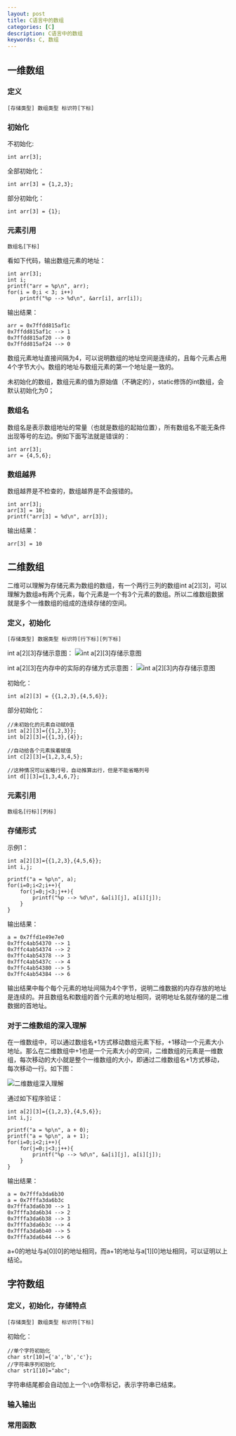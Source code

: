 ```yaml
---
layout: post
title: C语言中的数组
categories: [C]
description: C语言中的数组
keywords: C, 数组
---
```


## 一维数组

### 定义

```
[存储类型] 数组类型 标识符[下标]
```

### 初始化

不初始化:

```
int arr[3];
```

全部初始化：

```
int arr[3] = {1,2,3};
```

部分初始化：

```
int arr[3] = {1};
```
### 元素引用

```
数组名[下标]
```

看如下代码，输出数组元素的地址：
```
int arr[3];
int i;
printf("arr = %p\n", arr);
for(i = 0;i < 3; i++)
    printf("%p --> %d\n", &arr[i], arr[i]);
```

输出结果：
```
arr = 0x7ffdd815af1c
0x7ffdd815af1c --> 1
0x7ffdd815af20 --> 0
0x7ffdd815af24 --> 0
```
数组元素地址直接间隔为4，可以说明数组的地址空间是连续的，且每个元素占用4个字节大小。数组的地址与数组元素的第一个地址是一致的。

未初始化的数组，数组元素的值为原始值（不确定的），static修饰的int数组，会默认初始化为0；
### 数组名

数组名是表示数组地址的常量（也就是数组的起始位置），所有数组名不能无条件出现等号的左边。例如下面写法就是错误的：
```
int arr[3];
arr = {4,5,6};
```

### 数组越界

数组越界是不检查的，数组越界是不会报错的。
```
int arr[3];
arr[3] = 10;
printf("arr[3] = %d\n", arr[3]);
```
输出结果：
```
arr[3] = 10
```
## 二维数组

二维可以理解为存储元素为数组的数组，有一个两行三列的数组int a[2][3]，可以理解为数组a有两个元素，每个元素是一个有3个元素的数组。所以二维数组数据就是多个一维数组的组成的连续存储的空间。



### 定义，初始化

```
[存储类型] 数据类型 标识符[行下标][列下标]
```
int a[2][3]存储示意图：
![int a[2][3]存储示意图](https://github.com/qinchunabng/qinchunabng.github.io/blob/master/images/posts/c/2d_array.png?raw=true)

int a[2][3]在内存中的实际的存储方式示意图：
![int a[2][3]内存存储示意图](https://github.com/qinchunabng/qinchunabng.github.io/blob/master/images/posts/c/2d_array_in_memory.png?raw=true)

初始化：
```
int a[2][3] = {{1,2,3},{4,5,6}};
```

部分初始化：
```
//未初始化的元素自动赋0值
int a[2][3]={{1,2,3}};
int b[2][3]={{1,3},{4}};

//自动给各个元素挨着赋值
int c[2][3]={1,2,3,4,5};

//这种情况可以省略行号，自动推算出行，但是不能省略列号
int d[][3]={1,3,4,6,7};
```


### 元素引用

```
数组名[行标][列标]
```
### 存储形式

示例1：
```
int a[2][3]={{1,2,3},{4,5,6}};
int i,j;

printf("a = %p\n", a);
for(i=0;i<2;i++){
    for(j=0;j<3;j++){
        printf("%p --> %d\n", &a[i][j], a[i][j]);
    }
}
```
输出结果：
```
a = 0x7ffd1e49e7e0
0x7ffc4ab54370 --> 1
0x7ffc4ab54374 --> 2
0x7ffc4ab54378 --> 3
0x7ffc4ab5437c --> 4
0x7ffc4ab54380 --> 5
0x7ffc4ab54384 --> 6
```

输出结果中每个每个元素的地址间隔为4个字节，说明二维数据的内存存放的地址是连续的。并且数组名和数组的首个元素的地址相同，说明地址名就存储的是二维数据的首地址。

### 对于二维数组的深入理解

在一维数组中，可以通过数组名+1方式移动数组元素下标，+1移动一个元素大小地址。那么在二维数组中+1也是一个元素大小的空间，二维数组的元素是一维数组，每次移动的大小就是整个一维数组的大小，即通过二维数组名+1方式移动，每次移动一行。如下图：

![二维数组深入理解](https://github.com/qinchunabng/qinchunabng.github.io/blob/master/images/posts/c/2d_array_memory_1.png?raw=true)

通过如下程序验证：
```
int a[2][3]={{1,2,3},{4,5,6}};
int i,j;

printf("a = %p\n", a + 0);
printf("a = %p\n", a + 1);
for(i=0;i<2;i++){
    for(j=0;j<3;j++){
        printf("%p --> %d\n", &a[i][j], a[i][j]);
    }
}
```
输出结果：
```
a = 0x7fffa3da6b30
a = 0x7fffa3da6b3c
0x7fffa3da6b30 --> 1
0x7fffa3da6b34 --> 2
0x7fffa3da6b38 --> 3
0x7fffa3da6b3c --> 4
0x7fffa3da6b40 --> 5
0x7fffa3da6b44 --> 6
```
a+0的地址与a[0][0]的地址相同，而a+1的地址与a[1][0]地址相同，可以证明以上结论。

## 字符数组

### 定义，初始化，存储特点

```
[存储类型] 数组类型 标识符[下标]
```

初始化：
```
//单个字符初始化
char str[10]={'a','b','c'};
//字符串序列初始化
char str1[10]="abc";
```
字符串结尾都会自动加上一个`\0`伪零标记，表示字符串已结束。
### 输入输出

### 常用函数
